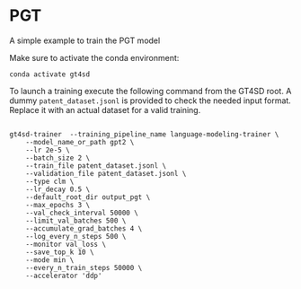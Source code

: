 # PGT

A simple example to train the PGT model

Make sure to activate the conda environment:

```console
conda activate gt4sd
```

To launch a training execute the following command from the GT4SD root. A dummy `patent_dataset.jsonl` is provided to check the needed input format. Replace it with an actual dataset for a valid training.

```console

gt4sd-trainer  --training_pipeline_name language-modeling-trainer \
    --model_name_or_path gpt2 \
    --lr 2e-5 \
    --batch_size 2 \
    --train_file patent_dataset.jsonl \
    --validation_file patent_dataset.jsonl \
    --type clm \
    --lr_decay 0.5 \
    --default_root_dir output_pgt \
    --max_epochs 3 \
    --val_check_interval 50000 \
    --limit_val_batches 500 \
    --accumulate_grad_batches 4 \
    --log_every_n_steps 500 \
    --monitor val_loss \
    --save_top_k 10 \
    --mode min \
    --every_n_train_steps 50000 \
    --accelerator 'ddp' 
```


